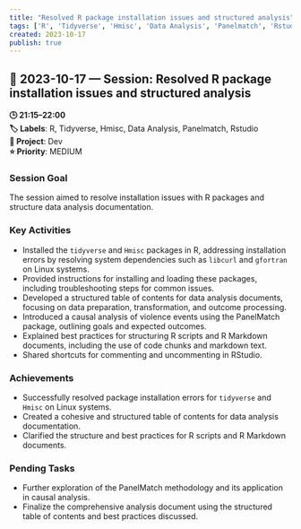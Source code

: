 ```yaml
---
title: "Resolved R package installation issues and structured analysis"
tags: ['R', 'Tidyverse', 'Hmisc', 'Data Analysis', 'Panelmatch', 'Rstudio']
created: 2023-10-17
publish: true
---
```


## 📅 2023-10-17 — Session: Resolved R package installation issues and structured analysis

**🕒 21:15–22:00**  
**🏷️ Labels**: R, Tidyverse, Hmisc, Data Analysis, Panelmatch, Rstudio  
**📂 Project**: Dev  
**⭐ Priority**: MEDIUM  


### Session Goal
The session aimed to resolve installation issues with R packages and structure data analysis documentation.

### Key Activities
- Installed the `tidyverse` and `Hmisc` packages in R, addressing installation errors by resolving system dependencies such as `libcurl` and `gfortran` on Linux systems.
- Provided instructions for installing and loading these packages, including troubleshooting steps for common issues.
- Developed a structured table of contents for data analysis documents, focusing on data preparation, transformation, and outcome processing.
- Introduced a causal analysis of violence events using the PanelMatch package, outlining goals and expected outcomes.
- Explained best practices for structuring R scripts and R Markdown documents, including the use of code chunks and markdown text.
- Shared shortcuts for commenting and uncommenting in RStudio.

### Achievements
- Successfully resolved package installation errors for `tidyverse` and `Hmisc` on Linux systems.
- Created a cohesive and structured table of contents for data analysis documentation.
- Clarified the structure and best practices for R scripts and R Markdown documents.

### Pending Tasks
- Further exploration of the PanelMatch methodology and its application in causal analysis.
- Finalize the comprehensive analysis document using the structured table of contents and best practices discussed.
